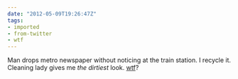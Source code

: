 ```yaml
---
date: "2012-05-09T19:26:47Z"
tags:
- imported
- from-twitter
- wtf
---
```

Man drops metro newspaper without noticing at the train station. I recycle it. Cleaning lady gives me *the dirtiest* look. [wtf](/tags/wtf)?
